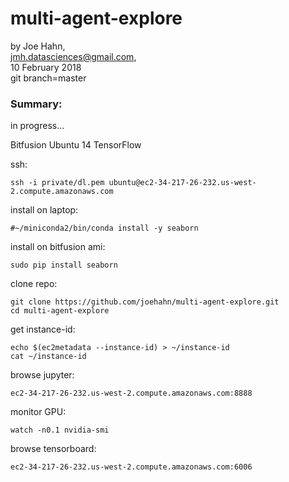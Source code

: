 # multi-agent-explore

by Joe Hahn,<br />
jmh.datasciences@gmail.com,<br />
10 February 2018<br />
git branch=master


### Summary:
in progress...

Bitfusion Ubuntu 14 TensorFlow

ssh:

    ssh -i private/dl.pem ubuntu@ec2-34-217-26-232.us-west-2.compute.amazonaws.com

install on laptop:

    #~/miniconda2/bin/conda install -y seaborn

install on bitfusion ami:

    sudo pip install seaborn

clone repo:

    git clone https://github.com/joehahn/multi-agent-explore.git
    cd multi-agent-explore

get instance-id:

    echo $(ec2metadata --instance-id) > ~/instance-id
    cat ~/instance-id

browse jupyter:

    ec2-34-217-26-232.us-west-2.compute.amazonaws.com:8888

monitor GPU:

    watch -n0.1 nvidia-smi

browse tensorboard:

    ec2-34-217-26-232.us-west-2.compute.amazonaws.com:6006
